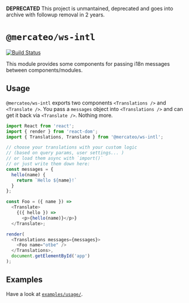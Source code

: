 **DEPRECATED** This project is unmantained, deprecated and goes into archive with followup removal in 2 years.

# `@mercateo/ws-intl`

[![Build Status](https://travis-ci.org/Mercateo/ws-intl.svg?branch=master)](https://travis-ci.org/Mercateo/ws-intl)

This module provides some components for passing i18n messages between components/modules.

## Usage

`@mercateo/ws-intl` exports two components `<Translations />` and `<Translate />`. You pass a `messages` object into `<Translations />` and can get it back via `<Translate />`. Nothing more.

```js
import React from 'react';
import { render } from 'react-dom';
import { Translations, Translate } from '@mercateo/ws-intl';

// choose your translations with your custom logic
// (based on query params, user settings... )
// or load them async with `import()`
// or just write them down here:
const messages = {
  hello(name) {
    return `Hello ${name}!`
  }
};

const Foo = ({ name }) =>
  <Translate>
    {({ hello }) =>
      <p>{hello(name)}</p>}
  </Translate>;

render(
  <Translations messages={messages}>
    <Foo name="otbe" />
  </Translations>,
  document.getElementById('app')
);
```

## Examples

Have a look at [`examples/usage/`](./examples/usage).
